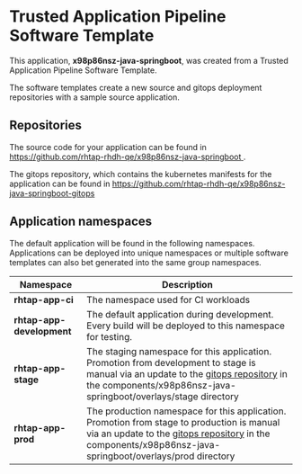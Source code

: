 # Trusted Application Pipeline Software Template

This application, **x98p86nsz-java-springboot**, was created from a Trusted Application Pipeline Software Template.

The software templates create a new source and gitops deployment repositories with a sample source application. 

## Repositories

The source code for your application can be found in [https://github.com/rhtap-rhdh-qe/x98p86nsz-java-springboot ](https://github.com/rhtap-rhdh-qe/x98p86nsz-java-springboot ).
 
The gitops repository, which contains the kubernetes manifests for the application can be found in 
[https://github.com/rhtap-rhdh-qe/x98p86nsz-java-springboot-gitops ](https://github.com/rhtap-rhdh-qe/x98p86nsz-java-springboot-gitops ) 

## Application namespaces 

The default application will be found in the following namespaces. Applications can be deployed into unique namespaces or multiple software templates can also bet generated into the same group namespaces.  

|  Namespace   |  Description   |  
| -------- | -------- |
| **rhtap-app-ci** | The namespace used for CI workloads |
| **rhtap-app-development** | The default application during development. Every build will be deployed to this namespace for testing. |
| **rhtap-app-stage** | The staging namespace for this application. Promotion from development to stage is manual via an update to the [gitops repository](https://github.com/rhtap-rhdh-qe/x98p86nsz-java-springboot-gitops ) in the components/x98p86nsz-java-springboot/overlays/stage directory |
| **rhtap-app-prod** | The production namespace for this application. Promotion from stage to production is manual via an update to the [gitops repository](https://github.com/rhtap-rhdh-qe/x98p86nsz-java-springboot-gitops ) in the components/x98p86nsz-java-springboot/overlays/prod directory |